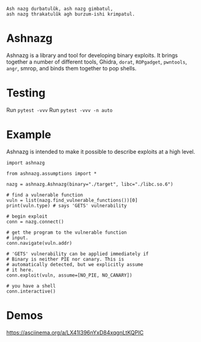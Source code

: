 ```
Ash nazg durbatulûk, ash nazg gimbatul,
ash nazg thrakatulûk agh burzum-ishi krimpatul.
```
# Ashnazg
Ashnazg is a library and tool for developing binary
exploits. It brings together a number of different
tools, Ghidra, `dorat`, `ROPgadget`, `pwntools`, `angr`,
smrop, and binds them together to pop shells.

# Testing
Run `pytest -vvv`
Run `pytest -vvv -n auto`

# Example
Ashnazg is intended to make it possible to describe
exploits at a high level.
```
import ashnazg

from ashnazg.assumptions import *

nazg = ashnazg.Ashnazg(binary="./target", libc="./libc.so.6")

# find a vulnerable function
vuln = list(nazg.find_vulnerable_functions())[0]
print(vuln.type) # says 'GETS' vulnerability

# begin exploit
conn = nazg.connect()

# get the program to the vulnerable function
# input.
conn.navigate(vuln.addr)

# 'GETS' vulnerability can be applied immediately if
# Binary is neither PIE nor canary. This is
# automatically detected, but we explicitly assume
# it here.
conn.exploit(vuln, assume=[NO_PIE, NO_CANARY])

# you have a shell
conn.interactive()
```

# Demos
https://asciinema.org/a/LX41I396nYxD84xqgnLtKQPIC
